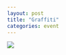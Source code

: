 ```yaml
---
layout: post
title: "Graffiti"
categories: event
---
```

![](https://pics.livejournal.com/quillcraft/pic/001ab75a)
